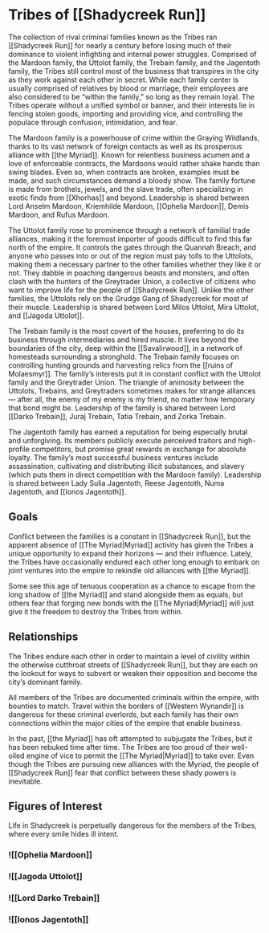 # Tribes of [[Shadycreek Run]]

The collection of rival criminal families known as the Tribes ran [[Shadycreek Run]] for nearly a century before losing much of their dominance to violent infighting and internal power struggles. Comprised of the Mardoon family, the Uttolot family, the Trebain family, and the Jagentoth family, the Tribes still control most of the business that transpires in the city as they work against each other in secret. While each family center is usually comprised of relatives by blood or marriage, their employees are also considered to be “within the family,” so long as they remain loyal. The Tribes operate without a unified symbol or banner, and their interests lie in fencing stolen goods, importing and providing vice, and controlling the populace through confusion, intimidation, and fear.

The Mardoon family is a powerhouse of crime within the Graying Wildlands, thanks to its vast network of foreign contacts as well as its prosperous alliance with [[the Myriad]]. Known for relentless business acumen and a love of enforceable contracts, the Mardoons would rather shake hands than swing blades. Even so, when contracts are broken, examples must be made, and such circumstances demand a bloody show. The family fortune is made from brothels, jewels, and the slave trade, often specializing in exotic finds from [[Xhorhas]] and beyond. Leadership is shared between Lord Anselm Mardoon, Kriemhilde Mardoon, [[Ophelia Mardoon]], Demis Mardoon, and Rufus Mardoon.

The Uttolot family rose to prominence through a network of familial trade alliances, making it the foremost importer of goods difficult to find this far north of the empire. It controls the gates through the Quannah Breach, and anyone who passes into or out of the region must pay tolls to the Uttolots, making them a necessary partner to the other families whether they like it or not. They dabble in poaching dangerous beasts and monsters, and often clash with the hunters of the Greytrader Union, a collective of citizens who want to improve life for the people of [[Shadycreek Run]]. Unlike the other families, the Uttolots rely on the Grudge Gang of Shadycreek for most of their muscle. Leadership is shared between Lord Milos Uttolot, Mira Uttolot, and [[Jagoda Uttolot]].

The Trebain family is the most covert of the houses, preferring to do its business through intermediaries and hired muscle. It lives beyond the boundaries of the city, deep within the [[Savalirwood]], in a network of homesteads surrounding a stronghold. The Trebain family focuses on controlling hunting grounds and harvesting relics from the [[ruins of Molaesmyr]]. The family’s interests put it in constant conflict with the Uttolot family and the Greytrader Union. The triangle of animosity between the Uttolots, Trebains, and Greytraders sometimes makes for strange alliances — after all, the enemy of my enemy is my friend, no matter how temporary that bond might be. Leadership of the family is shared between Lord [[Darko Trebain]], Juraj Trebain, Tatia Trebain, and Zorka Trebain.

The Jagentoth family has earned a reputation for being especially brutal and unforgiving. Its members publicly execute perceived traitors and high-profile competitors, but promise great rewards in exchange for absolute loyalty. The family’s most successful business ventures include assassination, cultivating and distributing illicit substances, and slavery (which puts them in direct competition with the Mardoon family). Leadership is shared between Lady Sulia Jagentoth, Reese Jagentoth, Numa Jagentoth, and [[Ionos Jagentoth]].

## Goals

Conflict between the families is a constant in [[Shadycreek Run]], but the apparent absence of [[The Myriad|Myriad]] activity has given the Tribes a unique opportunity to expand their horizons — and their influence. Lately, the Tribes have occasionally endured each other long enough to embark on joint ventures into the empire to rekindle old alliances with [[the Myriad]].

Some see this age of tenuous cooperation as a chance to escape from the long shadow of [[the Myriad]] and stand alongside them as equals, but others fear that forging new bonds with the [[The Myriad|Myriad]] will just give it the freedom to destroy the Tribes from within.

## Relationships

The Tribes endure each other in order to maintain a level of civility within the otherwise cutthroat streets of [[Shadycreek Run]], but they are each on the lookout for ways to subvert or weaken their opposition and become the city’s dominant family.

All members of the Tribes are documented criminals within the empire, with bounties to match. Travel within the borders of [[Western Wynandir]] is dangerous for these criminal overlords, but each family has their own connections within the major cities of the empire that enable business.

In the past, [[the Myriad]] has oft attempted to subjugate the Tribes, but it has been rebuked time after time. The Tribes are too proud of their well-oiled engine of vice to permit the [[The Myriad|Myriad]] to take over. Even though the Tribes are pursuing new alliances with the Myriad, the people of [[Shadycreek Run]] fear that conflict between these shady powers is inevitable.

## Figures of Interest

Life in Shadycreek is perpetually dangerous for the members of the Tribes, where every smile hides ill intent.

### ![[Ophelia Mardoon]]

### ![[Jagoda Uttolot]]

### ![[Lord Darko Trebain]]

### ![[Ionos Jagentoth]]

##